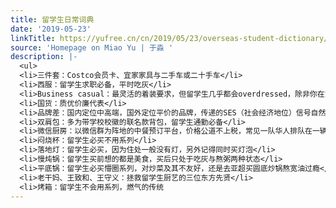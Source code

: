 ```yaml
---
title: 留学生日常词典
date: '2019-05-23'
linkTitle: https://yufree.cn/cn/2019/05/23/overseas-student-dictionary/
source: 'Homepage on Miao Yu | 于淼 '
description: |-
  <ul>
  <li>三件套：Costco会员卡、宜家家具与二手车或二十手车</li>
  <li>西服：留学生求职必备，平时吃灰</li>
  <li>Business casual：最灵活的着装要求，但留学生几乎都会overdressed，除非你在东部</li>
  <li>国货：质优价廉代表</li>
  <li>品牌差：国内定位中高端，国外定位平价的品牌，传递的SES（社会经济地位）信号自然也不一样</li>
  <li>双肩包：多为带学校校徽的联名款背包，留学生通勤必备</li>
  <li>微信厨房：以微信群为阵地的中餐预订平台，价格公道不上税，常见一队华人排队在一辆私家车后备箱取餐</li>
  <li>闷烧杯：留学生必买不用系列</li>
  <li>落地灯：留学生必买，因为住处一般没有灯，另外记得同时买灯泡</li>
  <li>慢炖锅：留学生买前想的都是美食，买后只处于吃灰与熬粥两种状态</li>
  <li>平底锅：留学生必买懵圈系列，对炒菜及其不友好，还是去亚超买圆底炒锅熬宽油过瘾</li>
  <li>老干妈、王致和、王守义：拯救留学生厨艺的三位东方先贤</li>
  <li>烤箱：留学生不会用系列，燃气的传统
---
```

